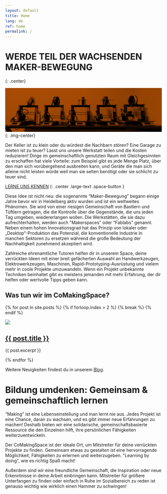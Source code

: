 ```yaml
---
layout: default
title: Home
lang: de
ref: home
permalink: /
---
```

# WERDE TEIL DER WACHSENDEN MAKER-BEWEGUNG
{: .center}

![Banner](/assets/images/banner.png "Banner"){: .img-center}

Der Keller ist zu klein oder du würdest die Nachbarn stören? Eine Garage zu mieten ist zu teuer? Lasst uns unsere Werkstatt teilen und die Kosten reduzieren! Dinge im gemeinschaftlich genutzten Raum mit Gleichgesinnten zu erschaffen hat viele Vorteile: zum Beispiel gibt es jede Menge Platz, über den man sich vorübergehend ausbreiten kann, und Geräte die man sich alleine nicht leisten würde weil man sie selten benötigt oder sie schlicht zu teuer sind.

[LERNE UNS KENNEN](/kontakt) 
{: .center .large-text .space-button }

Diese Idee ist nicht neu: die sogenannte “Maker-Bewegung” begann einige Jahre bevor wir in Heidelberg aktiv wurden und ist ein weltweites Phänomen. Sie wird von einer riesigen Gemeinschaft von Bastlern und Tüftlern getragen, die die Kontrolle über die Gegenstände, die uns jeden Tag umgeben, wiedererlangen wollen. Die Werkstätten, die sie dazu aufrechterhalten, werden auch "Makerspaces" oder "Fablabs" genannt. Neben einem hohen Innovationsgrad hat das Prinzip von lokaler oder „Desktop“-Produktion das Potenzial, die konventionelle Industrie in manchen Sektoren zu ersetzen während die große Bedeutung der Nachhaltigkeit zunehmend akzeptiert wird.

Zahlreiche ehrenamtliche Tutoren helfen dir in unserem Space, deine verrückten Ideen mit einer breit gefächerten Auswahl an Handwerkzeugen, Elektrowerkzeugen, Maschinen, Rapid-Prototyping-Ausrüstung und vielem mehr in coole Projekte umzuwandeln. Wenn ein Projekt unbekannte Techniken beinhaltet gibt es meistens jemanden mit mehr Erfahrung, der dir helfen oder wertvolle Tipps geben kann.

## Was tun wir im CoMakingSpace?

{% for post in site.posts %}
    {% if forloop.index > 2 %}
      {% break %}
    {% endif %}
  
<div class="{% cycle 'post', 'post' %}">
<div class="post-image">
  <a href="{{ post.url }}"><img src="{{post.image}}"></a>
</div>
<div class="post-teaser">
  <div class="post-teaser-title">
    <h2><a href="{{ post.url }}">{{ post.title }}</a></h2>
  </div>
  <div class="post-teaser-content">
  <p>{{ post.excerpt }}</p>
  </div>
</div>
</div>
  
{% endfor %}


Weitere Neuigkeiten findest du in unserem [Blog](/neuigkeiten/). 

# Bildung umdenken: Gemeinsam & gemeinschaftlich lernen
“Making” ist eine Lebenseinstellung und man lernt nie aus. Jedes Projekt ist eine Chance, daran zu wachsen, und es gibt immer neue Erfahrungen zu machen! Deshalb bieten wir eine solidarische, gemeinschaftsbasierte Ressource die den Einzelnen hilft, ihre persönlichen Fähigkeiten weiterzuentwickeln.

Der CoMakingSpace ist der ideale Ort, um Mitstreiter für deine verrückten Projekte zu finden. Gemeinsam etwas zu gestalten ist eine hervorragende Möglichkeit, Fähigkeiten zu erlernen und weiterzugeben. "Learning by doing", wie es richtig Spaß macht!

Außerdem sind wir eine freundliche Gemeinschaft, die Inspiration oder neue Erkenntnisse in deine Arbeit einbringen kann. Mitstreiter für größere Unterfangen zu finden oder einfach in Ruhe im Sozialbereich zu reden ist genauso wichtig wie wirklich einen Hammer zu schwingen! 
